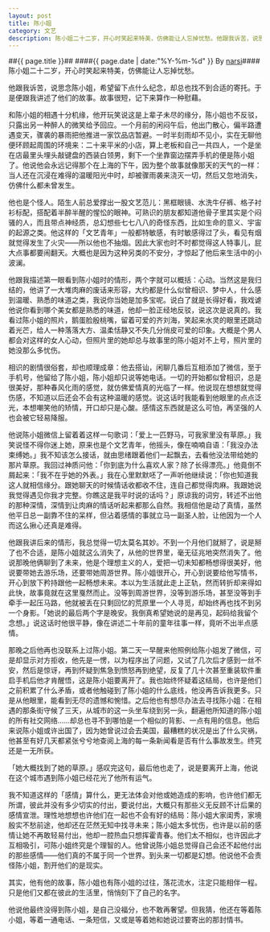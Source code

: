 ```yaml
---
layout: post
title: 陈小姐
category: 文艺
description: 陈小姐二十二岁，开心时笑起来特美，仿佛能让人忘掉忧愁。他跟我诉苦，说思念陈小姐，希望留下点什么纪念，却总找不到合适的寄托。于是便跟我讲述了他们的故事。故事很短，记下来算作一种慰藉。和陈小姐的相遇……
---
```

##{{ page.title }}##
####{{ page.date | date:"%Y-%m-%d" }} By [narsi](http://huangxc.com)####
陈小姐二十二岁，开心时笑起来特美，仿佛能让人忘掉忧愁。

他跟我诉苦，说思念陈小姐，希望留下点什么纪念，却总也找不到合适的寄托。于是便跟我讲述了他们的故事。故事很短，记下来算作一种慰藉。

和陈小姐的相遇十分机缘，他开玩笑说这是上辈子未尽的缘分，陈小姐也不反驳，只露出另一种醉人的微笑给予回应。一个月前的闲闷午后，他出门散心，偏半路遭遇变天，骤袭的暴雨把他推进一家饮品店暂避。一时半刻雨却不见小，实在无聊他便环顾起周围的环境来：二十来平米的小店，算上老板和自己一共四人，一个是坐在店最里头埋头敲键盘的西装白领男，剩下一个坐靠窗边摆弄手机的便是陈小姐了。他说他会永远记得那个在上海的下午，因为整个故事就像那天的天气的一样：当人还在沉浸在难得的温暖阳光中时，却被骤雨袭来浇灭一切，然后又忽地消失，仿佛什么都未曾发生。

他也是个怪人。陌生人前总爱撑出一股文艺范儿：黑框眼镜、水洗牛仔裤、格子衬衫标配，搭配着半醉半醒的惺忪的眼神。可熟识的朋友都知道他骨子里其实是个闷骚的人，而且带点神经质，总幻想些七七八八的奇怪东西，比如生命的意义、宇宙的起源之类。他这样的「文艺青年」一般都特敏感，有时敏感得过了头，看见有烟就觉得发生了火灾——所以他也不抽烟。因此大家也时不时都觉得这人特事儿，屁大点事都要闹翻天。大概也是因为这种另类的不安分，才惊起了他后来生活中的小波澜。

他跟我描述第一眼看到陈小姐时的情形，两个字就可以概括：心动。当然这是我归结的，他讲了一大堆肉麻的废话来形容，大约都是什么似曾相识、梦中人，什么感到温暖、熟悉的味道之类，我说你当她是加多宝呢。说白了就是长得好看，我戏谑他说你看到哪个美女都是熟悉的味道，他却一脸正经地反驳，说这次是说真的。我看过陈小姐的照片，鹅蛋脸殷桃嘴，留着可爱的齐刘海，笑起来水灵的眼里还跳动着光芒，给人一种落落大方、温柔恬静又不失几分俏皮可爱的印象。大概是个男人都会对这样的女人心动，但照片里的她却总与故事里的陈小姐对不上号，照片里的她没那么多忧伤。

相识的剧情很俗套，却也顺理成章：他去搭讪，闲聊几番后互相添加了微信，至于手机号，他留给了陈小姐，陈小姐却只说等她电话。一切的开始都似曾相识，总是很美好，那种春风化雨的感觉，就仿佛爱情真的光临了一样。他说现在想想就觉得伤感，不知道以后还会不会有这种温暖的感觉。说这话时我能看到他眼里的点点泛光，本想嘲笑他的矫情，开口却只是心酸。感情这东西就是这么可怕，再坚强的人也会被它轻易降服。

他说陈小姐微信上留着着这样一句歌词：「爱上一匹野马，可我家里没有草原。」我笑说怪不得你迷上她，原来也是个文艺青年，他摇头，像在喃喃自语：「我没办法束缚她。」我不知该怎么接话，就由思绪跟着他们一起飘去，去看他没法带给她的那片草原。我回过神质问他：「你到底为什么喜欢人家？除了长得漂亮。」他竟倒不屑起来：「我不在乎她的外表。」我在心里默默呸了一声听他继续说：「你也知道我这人就相信缘分。跟她聊天的时候情话收都收不住，连自己都觉得肉麻。我跟她说我觉得遇见你我才完整。你瞧这是我平时说的话吗？」原谅我的词穷，转述不出他的那种深情，深情到让肉麻的情话听起来都那么自然。我相信他是动了真情，虽然他平日总一副靠不住的呆样，但沾着感情的事就立马一副圣人脸，让他因为一个人而这么揪心还真是难得。

他跟我讲后来的情形，我总觉得一切太莫名其妙。不到一个月他们就掰了，说是掰了也不合适，是陈小姐就这么消失了，从他的世界里，毫无征兆地突然消失了。他说那晚他俩聊到了未来，他是个理想主义的人，爱把一切未知都畅想得很美好，他说要带她去游乐场，还要带她周游世界。陈小姐很开心，开心到说要给他写情书，开心到放下矜持跟他一起畅想未来。本以为生活就此走上正轨，然而转折却来得如此快，故事竟就在这里戛然而止。没等到周游世界，没等到游乐场，甚至没等到手牵手一起压马路，他就被丢在只剩回忆的荒原里一个人寻觅，却始终再也找不到另一个身影。「她说的最后两个字是晚安。我倒真希望她说的是再见，起码给我留个念想。」说这话时他很平静，像在讲述二十年前的童年往事一样，竟听不出半点感情。

那晚之后他再也没联系上过陈小姐。第二天一早醒来他照例给陈小姐发了微信，可是却显示对方拒收，他先是一愣，以为程序出了问题，又试了几次后才感到一丝不安，然后是惊讶，再到怀疑到焦急到愤怒再到绝望，反复了几十次甚至重装软件重启手机后他才肯醒悟，这是陈小姐要离开了。我也始终怀疑着这结局，也许是他们之前积累了什么矛盾，或者他触碰到了陈小姐的什么底线，他没再告诉我更多。只是从他眼里，能看到无尽的遗憾和惋惜。之后他也有想尽办法去寻找陈小姐：在相遇的那条街守候了三天，从城市的这一头坐车绕到另一头，翻遍他所知道的陈小姐的所有社交网络……却总也寻不到哪怕是一个相似的背影、一点有用的信息。他后来说陈小姐或许出国了，因为她曾说过会去美国，最糟糕的状况是出了什么灾祸，他甚至有好几天都紧张兮兮地查阅上海的每一条新闻看是否有什么事故发生。终究还是一无所获。

「她大概找到了她的草原。」感叹完这句，最后他也走了，说是要离开上海，他说在这个城市遇到陈小姐已经花光了他所有运气。

我不知道这样的「感情」算什么，更无法体会对他或她造成的影响，也许他们都无所谓，彼此并没有多少切实的付出，要说付出，大概只有那些义无反顾不计后果的感情宣泄。理性地想想也许他们在一起也不会有好的结局：陈小姐大家闺秀，家境殷实不愁前途，他却还在茫然无知中找寻未来；陈小姐太多忧伤，也许是以前的感情让她不再敢轻易付出，他却一腔热血只想挥霍青春。他们太不相似，也许因此才互相吸引，可陈小姐终究是个理智的人。他曾说陈小姐总觉得自己会还不起他付出的那些感情——他们真的不属于同一个世界。到头来一切都是幻想。他说他不会责怪陈小姐，割开他们的是现实。

其实，他有他的故事，陈小姐也有陈小姐的过往，落花流水，注定只能相伴一程。只是他们又都在彼此的生活里，悄悄刻下了自己的名字。

他说他最终没得到陈小姐，是自己没福分，也不敢再奢望。但我猜，他还在等着陈小姐，等着一通电话、一条短信，又或是等着她和她说过要寄出的那封情书。